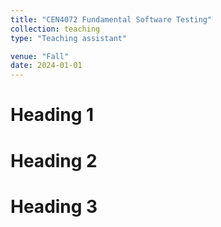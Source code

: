 ```yaml
---
title: "CEN4072 Fundamental Software Testing"
collection: teaching
type: "Teaching assistant"

venue: "Fall"
date: 2024-01-01
---
```


Heading 1
======

Heading 2
======

Heading 3
======